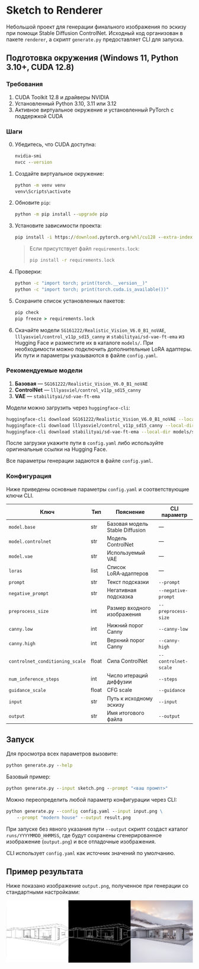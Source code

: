 # Sketch to Renderer

Небольшой проект для генерации финального изображения по эскизу при помощи
Stable Diffusion ControlNet. Исходный код организован в пакете `renderer`,
а скрипт `generate.py` предоставляет CLI для запуска.

## Подготовка окружения (Windows 11, Python 3.10+, CUDA 12.8)

### Требования
1. CUDA Toolkit 12.8 и драйверы NVIDIA
2. Установленный Python 3.10, 3.11 или 3.12
3. Активное виртуальное окружение и установленный PyTorch с поддержкой CUDA

### Шаги
0. Убедитесь, что CUDA доступна:
   ```cmd
   nvidia-smi
   nvcc --version
   ```
1. Создайте виртуальное окружение:
   ```cmd
   python -m venv venv
   venv\Scripts\activate
   ```
2. Обновите `pip`:
   ```cmd
   python -m pip install --upgrade pip
   ```
3. Установите зависимости проекта:
   ```cmd
   pip install -i https://download.pytorch.org/whl/cu128 --extra-index-url https://pypi.org/simple -r requirements.txt
   ```
   >Если присутствует файл `requirements.lock`:
   >```cmd
   >pip install -r requirements.lock
   >```
4. Проверки:
   ```cmd
   python -c "import torch; print(torch.__version__)"
   python -c "import torch; print(torch.cuda.is_available())"
   ```
5. Сохраните список установленных пакетов:
   ```cmd
   pip check
   pip freeze > requirements.lock
   ```
6. Скачайте модели `SG161222/Realistic_Vision_V6.0_B1_noVAE`, `lllyasviel/control_v11p_sd15_canny` и `stabilityai/sd-vae-ft-ema` из Hugging Face и разместите их в каталоге `models/`.
   При необходимости можно подключить дополнительные LoRA адаптеры. Их
   пути и параметры указываются в файле `config.yaml`.

### Рекомендуемые модели
1. **Базовая** — `SG161222/Realistic_Vision_V6.0_B1_noVAE`
2. **ControlNet** — `lllyasviel/control_v11p_sd15_canny`
3. **VAE** — `stabilityai/sd-vae-ft-ema`

Модели можно загрузить через `huggingface-cli`:
```bash
huggingface-cli download SG161222/Realistic_Vision_V6.0_B1_noVAE --local-dir models/Realistic_Vision_V6.0_B1_noVAE
huggingface-cli download lllyasviel/control_v11p_sd15_canny --local-dir models/control_v11p_sd15_canny
huggingface-cli download stabilityai/sd-vae-ft-ema --local-dir models/sd-vae-ft-ema
```
После загрузки укажите пути в `config.yaml` либо используйте оригинальные ссылки на Hugging Face.

Все параметры генерации задаются в файле `config.yaml`.

### Конфигурация
Ниже приведены основные параметры `config.yaml` и соответствующие ключи CLI.

| Ключ | Тип | Пояснение | CLI параметр |
|------|-----|-----------|--------------|
| `model.base` | str | Базовая модель Stable Diffusion | — |
| `model.controlnet` | str | Модель ControlNet | — |
| `model.vae` | str | Используемый VAE | — |
| `loras` | list | Список LoRA‑адаптеров | — |
| `prompt` | str | Текст подсказки | `--prompt` |
| `negative_prompt` | str | Негативная подсказка | `--negative-prompt` |
| `preprocess_size` | int | Размер входного изображения | `--preprocess-size` |
| `canny.low` | int | Нижний порог Canny | `--canny-low` |
| `canny.high` | int | Верхний порог Canny | `--canny-high` |
| `controlnet_conditioning_scale` | float | Сила ControlNet | `--controlnet-scale` |
| `num_inference_steps` | int | Число итераций диффузии | `--steps` |
| `guidance_scale` | float | CFG scale | `--guidance` |
| `input` | str | Путь к исходному эскизу | `--input` |
| `output` | str | Имя итогового файла | `--output` |

## Запуск
Для просмотра всех параметров вызовите:
```cmd
python generate.py --help
```

Базовый пример:
```cmd
python generate.py --input sketch.png --prompt "<ваш промпт>"
```

Можно переопределить любой параметр конфигурации через CLI:
```cmd
python generate.py --config config.yaml --input input.png \
    --prompt "modern house" --output result.png
```

При запуске без явного указания пути `--output` скрипт
создаст каталог `runs/YYYYMMDD_HHMMSS`, где будут сохранены сгенерированное
изображение (`output.png`) и все отладочные изображения.

CLI использует `config.yaml` как источник значений по умолчанию.

## Пример результата

Ниже показано изображение `output.png`, полученное при генерации со стандартными
настройками:

![Пример вывода](prev.png)